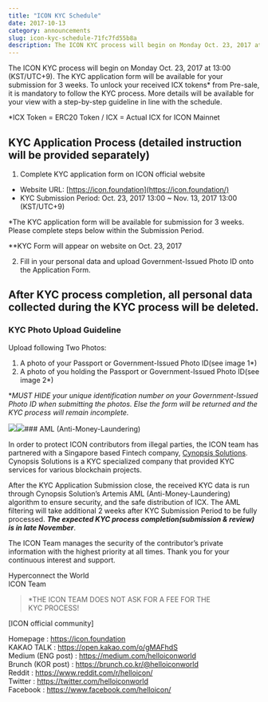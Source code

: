 ```yaml
---
title: "ICON KYC Schedule"
date: 2017-10-13
category: announcements
slug: icon-kyc-schedule-71fc7fd55b8a
description: The ICON KYC process will begin on Monday Oct. 23, 2017 at 13:00 (KST/UTC+9).
---
```


The ICON KYC process will begin on Monday Oct. 23, 2017 at 13:00 (KST/UTC+9). The KYC application form will be available for your submission for 3 weeks. To unlock your received ICX tokens* from Pre-sale, it is mandatory to follow the KYC process. More details will be available for your view with a step-by-step guideline in line with the schedule.

*ICX Token = ERC20 Token / ICX = Actual ICX for ICON Mainnet

## **KYC Application Process (detailed instruction will be provided separately)**

1. Complete KYC application form on ICON official website
* Website URL: [https://icon.foundation](https://icon.foundation/)
* KYC Submission Period: Oct. 23, 2017 13:00 ~ Nov. 13, 2017 13:00 (KST/UTC+9)

*The KYC application form will be available for submission for 3 weeks. Please complete steps below within the Submission Period.

**KYC Form will appear on website on Oct. 23, 2017

2. Fill in your personal data and upload Government-Issued Photo ID onto the Application Form.

## **After KYC process completion, all personal data collected during the KYC process will be deleted.**

### **KYC Photo Upload Guideline**

Upload following Two Photos:

1. A photo of your Passport or Government-Issued Photo ID(see image 1*)
2. A photo of you holding the Passport or Government-Issued Photo ID(see image 2*)

**MUST HIDE your unique identification number on your Government-Issued Photo ID when submitting the photos. Else the form will be returned and the KYC process will remain incomplete.*

![](https://cdn-images-1.medium.com/max/800/1*6edu_co3vvNWINPxncbY9Q.jpeg)![](https://cdn-images-1.medium.com/max/800/1*Ed6T-2mrc6hjM0VZY-gUxQ.png)### AML (Anti-Money-Laundering)

In order to protect ICON contributors from illegal parties, the ICON team has partnered with a Singapore based Fintech company, [Cynopsis Solutions](https://www.cynopsis-solutions.com/). Cynopsis Solutions is a KYC specialized company that provided KYC services for various blockchain projects.

After the KYC Application Submission close, the received KYC data is run through Cynopsis Solution’s Artemis AML (Anti-Money-Laundering) algorithm to ensure security, and the safe distribution of ICX. The AML filtering will take additional 2 weeks after KYC Submission Period to be fully processed. ***The expected KYC process completion(submission & review) is in late November***.

The ICON Team manages the security of the contributor’s private information with the highest priority at all times. Thank you for your continuous interest and support.

Hyperconnect the World  
ICON Team


> *THE ICON TEAM DOES NOT ASK FOR A FEE FOR THE KYC PROCESS!

[ICON official community]

Homepage : <https://icon.foundation>  
KAKAO TALK : <https://open.kakao.com/o/gMAFhdS>  
Medium (ENG post) : <https://medium.com/helloiconworld>  
Brunch (KOR post) : <https://brunch.co.kr/@helloiconworld>  
Reddit : <https://www.reddit.com/r/helloicon/>  
Twitter : <https://twitter.com/helloiconworld>  
Facebook : <https://www.facebook.com/helloicon/>

